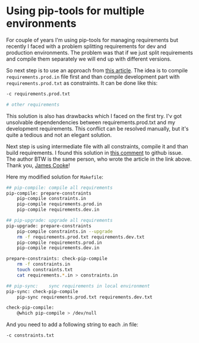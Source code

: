# Using pip-tools for multiple environments

For couple of years I'm using pip-tools for managing requirements but recently I faced with a problem splitting requirements for dev and production environments.
The problem was that if we just split requirements and compile them separately we will end up with different versions.

So next step is to use an approach from [this article](https://jamescooke.info/a-successful-pip-tools-workflow-for-managing-python-package-requirements.html). The idea is to compile `requirements.prod.in` file first and than compile development part with `requirements.prod.txt` as constraints. It can be done like this:

```bash
-c requirements.prod.txt

# other requirements
```

This solution is also has drawbacks which I faced on the first try. I'v got unsolvable dependendencies between requirements.prod.txt and my development requirements. This conflict can be resolved manually, but it's quite a tedious and not an elegant solution.

Next step is using intermediate file with all constraints, compile it and than build requirements. I found this solution in [this comment](https://github.com/jazzband/pip-tools/issues/1092#issuecomment-632584777) to github issue. The author BTW is the same person, who wrote the article in the link above. Thank you, [James Cooke](https://jamescooke.info)!

Here my modified solution for `Makefile`:

```bash
## pip-compile: compile all requirements
pip-compile: prepare-constraints
	pip-compile constraints.in
	pip-compile requirements.prod.in
	pip-compile requirements.dev.in

## pip-upgrade: upgrade all requirements
pip-upgrade: prepare-constraints
	pip-compile constraints.in --upgrade
	rm -f requirements.prod.txt requirements.dev.txt
	pip-compile requirements.prod.in
	pip-compile requirements.dev.in

prepare-constraints: check-pip-compile
	rm -f constraints.in
	touch constraints.txt
	cat requirements.*.in > constraints.in

## pip-sync:    sync requirements in local environment
pip-sync: check-pip-compile
	pip-sync requirements.prod.txt requirements.dev.txt

check-pip-compile:
	@which pip-compile > /dev/null
```

And you need to add a following string to each .in file:

```bash
-c constraints.txt
```